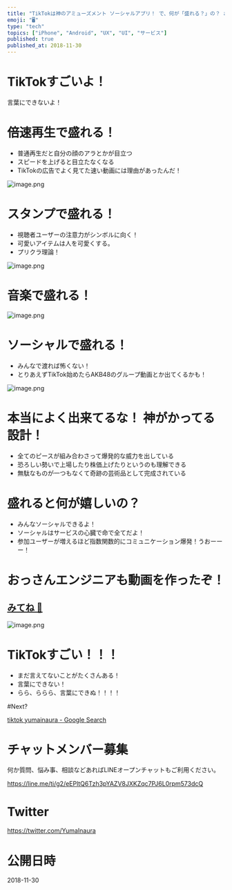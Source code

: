 ```yaml
---
title: "TikTokは神のアミューズメント ソーシャルアプリ！ で、何が「盛れる？」の？ おっさんスマホアプリ開発者も必見。UI UX デザイン設計"
emoji: "🖥"
type: "tech"
topics: ["iPhone", "Android", "UX", "UI", "サービス"]
published: true
published_at: 2018-11-30
---
```


# TikTokすごいよ！

言葉にできないよ！

# 倍速再生で盛れる！

- 普通再生だと自分の顔のアラとかが目立つ
- スピードを上げると目立たなくなる
- TikTokの広告でよく見てた速い動画には理由があったんだ！

![image.png](https://qiita-image-store.s3.amazonaws.com/0/89618/2615dab8-af9e-2b81-0c2f-dc51b9a7c7c1.png)


# スタンプで盛れる！

- 視聴者ユーザーの注意力がシンボルに向く！
- 可愛いアイテムは人を可愛くする。
- プリクラ理論！


![image.png](https://qiita-image-store.s3.amazonaws.com/0/89618/c8b2463b-e5fa-e3c1-7f3c-455453a44fbb.png)

# 音楽で盛れる！

![image.png](https://qiita-image-store.s3.amazonaws.com/0/89618/9fb610a8-f44b-f453-ad73-39b80a4a3544.png)



# ソーシャルで盛れる！

- みんなで渡れば怖くない！
- とりあえずTikTok始めたらAKB48のグループ動画とか出てくるかも！

![image.png](https://qiita-image-store.s3.amazonaws.com/0/89618/60b1cd62-2245-a086-cfb7-06cdd2d28485.png)


# 本当によく出来てるな！ 神がかってる設計！

- 全てのピースが組み合わさって爆発的な威力を出している
- 恐ろしい勢いで上場したり株価上げたりというのも理解できる
- 無駄なものが一つもなくて奇跡の芸術品として完成されている

# 盛れると何が嬉しいの？

- みんなソーシャルできるよ！
- ソーシャルはサービスの心臓で命で全てだよ！
- 参加ユーザーが増えるほど指数関数的にコミュニケーション爆発！うおーーー！


# おっさんエンジニアも動画を作ったぞ！

## [みてね 💚](https://t.tiktok.com/i18n/share/video/6629409857202031873/?region=JP&mid=6573217499922303745&u_code=d39bdb5d6bgb04&share_ab_group=0&&iid=6627275868094121729&utm_campaign=sever_share&utm_medium=iphone&app=tiktok&utm_source=twitter)


![image.png](https://qiita-image-store.s3.amazonaws.com/0/89618/da04f2a0-028d-113c-8653-e1feedc4c787.png)

# TikTokすごい！！！

- まだ言えてないことがたくさんある！
- 言葉にできない！
- らら、ららら、言葉にできぬ！！！！

#Next?

[tiktok yumainaura - Google Search](https://www.google.co.jp/search?q=tiktok+yumainaura&oq=tiktok+yumainaura&aqs=chrome..69i57j69i60l3.3593j0j7&sourceid=chrome&ie=UTF-8)








<!-- Update From Qiita API -->

# チャットメンバー募集


何か質問、悩み事、相談などあればLINEオープンチャットもご利用ください。

https://line.me/ti/g2/eEPltQ6Tzh3pYAZV8JXKZqc7PJ6L0rpm573dcQ





# Twitter


https://twitter.com/YumaInaura


<!-- Update From Qiita API -->



# 公開日時

2018-11-30
